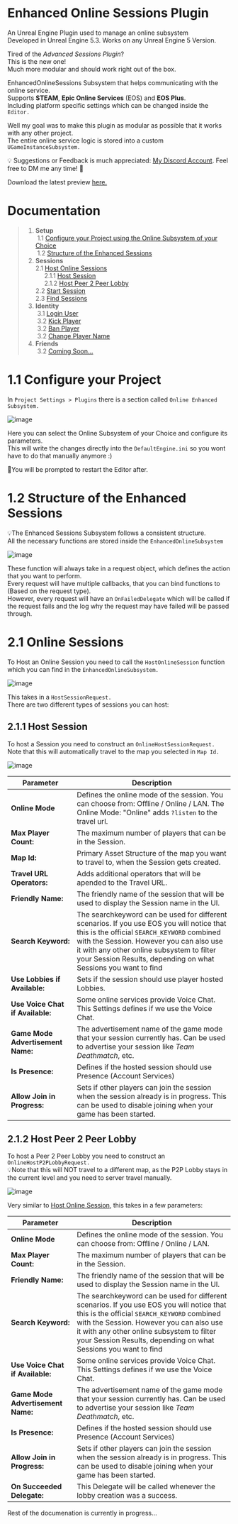 # Enhanced Online Sessions Plugin

An Unreal Engine Plugin used to manage an online subsystem  
Developed in Unreal Engine 5.3. Works on any Unreal Engine 5 Version.

Tired of the _Advanced Sessions Plugin_?  
This is the new one!  
Much more modular and should work right out of the box.

EnhancedOnlineSessions Subsystem that helps communicating with the online service.  
Supports **STEAM**, **Epic Online Services** (EOS) and **EOS Plus**.  
Including platform specific settings which can be changed inside the ``Editor.``

Well my goal was to make this plugin as modular as possible that it works with any other project.  
The entire online service logic is stored into a custom ```UGameInstanceSubsystem.```

💡 Suggestions or Feedback is much appreciated: [My Discord Account](https://discord.com/users/959875236403220490). Feel free to DM me any time! 🙂

Download the latest preview [here.](https://github.com/MajorTomAW/EnhancedOnlineSessions/releases/tag/Preview)
<a name="documentation"></a>
# Documentation
> 1. __Setup__  
> &nbsp;1.1 [Configure your Project using the Online Subsystem of your Choice](#setup)  
> &nbsp;1.2 [Structure of the Enhanced Sessions](#structure)  
> 1. __Sessions__  
>       2.1 [Host Online Sessions](#online-sessions)  
>       &nbsp;&nbsp;&nbsp;&nbsp;&nbsp;2.1.1 [Host Session](#host-session)  
>       &nbsp;&nbsp;&nbsp;&nbsp;&nbsp;2.1.2 [Host Peer 2 Peer Lobby](#host-p2p-lobby)  
>       2.2 [Start Session](#start-session)  
>       2.3 [Find Sessions](#find-sessions)  
> 1. __Identity__  
>       &nbsp;3.1 [Login User](#login)  
>       &nbsp;3.2 [Kick Player](#kick-player)  
>       &nbsp;3.2 [Ban Player](#ban-player)  
>       &nbsp;3.2 [Change Player Name](#change-player-name)  
> 1. __Friends__  
>       &nbsp;3.2 [Coming Soon...](#friends)  

<a name="setup"></a>
# 1.1 Configure your Project
In ``Project Settings > Plugins`` there is a section called ``Online Enhanced Subsystem.``  
  
![image](https://github.com/MajorTomAW/EnhancedOnlineSessions/assets/96875345/19cb6a21-84a1-4311-bea7-6760974f1d31)

Here you can select the Online Subsystem of your Choice and configure its parameters.  
This will write the changes directly into the ``DefaultEngine.ini`` so you wont have to do that manually anymore :)  

📝You will be prompted to restart the Editor after.

<a name="structure"></a>
# 1.2 Structure of the Enhanced Sessions
💡The Enhanced Sessions Subsystem follows a consistent structure.  
All the necessary functions are stored inside the ``EnhancedOnlineSubsystem``  

![image](https://github.com/MajorTomAW/EnhancedOnlineSessions/assets/96875345/356ce3f8-b657-4a6b-92de-469b20b231dc)

These function will always take in a request object, which defines the action that you want to perform.  
Every request will have multiple callbacks, that you can bind functions to (Based on the request type).  
However, every request will have an ``OnFailedDelegate`` which will be called if the request fails and the log why the request may have failed will be passed through.

<a name="online-sessions"></a>
# 2.1 Online Sessions
To Host an Online Session you need to call the ``HostOnlineSession`` function which you can find in the ``EnhancedOnlineSubsystem.``  

![image](https://github.com/MajorTomAW/EnhancedOnlineSessions/assets/96875345/5a998405-cb43-406e-9ebb-cd1fab8ca8cf)

This takes in a ``HostSessionRequest.``  
There are two different types of sessions you can host:

<a name="host-session"></a>
## 2.1.1 Host Session
To host a Session you need to construct an ``OnlineHostSessionRequest.``  
Note that this will automatically travel to the map you selected in ``Map Id.``  

![image](https://github.com/MajorTomAW/EnhancedOnlineSessions/assets/96875345/a08a4774-d208-45d3-9d47-74d5ef39d08d)


| Parameter      | Description |
| ----------- | ----------- |
| __Online Mode__ | Defines the online mode of the session. You can choose from: Offline / Online / LAN.  The Online Mode: "Online" adds ``?listen`` to the travel url.
| __Max Player Count:__ | The maximum number of players that can be in the Session.
| __Map Id:__ | Primary Asset Structure of the map you want to travel to, when the Session gets created.
| __Travel URL Operators:__ | Adds additional operators that will be apended to the Travel URL.
| __Friendly Name:__ | The friendly name of the session that will be used to display the Session name in the UI.
| __Search Keyword:__ | The searchkeyword can be used for different scenarios. If you use EOS you will notice that this is the official ``SEARCH_KEYWORD`` combined with the Session. However you can also use it with any other online subsystem to filter your Session Results, depending on what Sessions you want to find
| __Use Lobbies if Available:__ | Sets if the session should use player hosted Lobbies.
| __Use Voice Chat if Available:__ | Some online services provide Voice Chat. This Settings defines if we use the Voice Chat.
| __Game Mode Advertisement Name:__ | The advertisement name of the game mode that your session currently has. Can be used to advertise your session like _Team Deathmatch_, etc.
| __Is Presence:__ | Defines if the hosted session should use Presence (Account Services)
| __Allow Join in Progress:__ | Sets if other players can join the session when the session already is in progress. This can be used to disable joining when your game has been started.

<a name="host-p2p-lobby"></a>
## 2.1.2 Host Peer 2 Peer Lobby
To host a Peer 2 Peer Lobby you need to construct an ``OnlineHostP2PLobbyRequest.``  
💡Note that this will NOT travel to a different map, as the P2P Lobby stays in the current level and you need to server travel manually.  

![image](https://github.com/MajorTomAW/EnhancedOnlineSessions/assets/96875345/8756fae9-c7b8-43ad-9c91-74f7317200ab)

Very similar to [Host Online Session](#host-session), this takes in a few parameters:  

| Parameter      | Description |
| ----------- | ----------- |
| __Online Mode__ | Defines the online mode of the session. You can choose from: Offline / Online / LAN.
| __Max Player Count:__ | The maximum number of players that can be in the Session.
| __Friendly Name:__ | The friendly name of the session that will be used to display the Session name in the UI.
| __Search Keyword:__ | The searchkeyword can be used for different scenarios. If you use EOS you will notice that this is the official ``SEARCH_KEYWORD`` combined with the Session. However you can also use it with any other online subsystem to filter your Session Results, depending on what Sessions you want to find
| __Use Voice Chat if Available:__ | Some online services provide Voice Chat. This Settings defines if we use the Voice Chat.
| __Game Mode Advertisement Name:__ | The advertisement name of the game mode that your session currently has. Can be used to advertise your session like _Team Deathmatch_, etc.
| __Is Presence:__ | Defines if the hosted session should use Presence (Account Services)
| __Allow Join in Progress:__ | Sets if other players can join the session when the session already is in progress. This can be used to disable joining when your game has been started.
| __On Succeeded Delegate:__ | This Delegate will be called whenever the lobby creation was a success.

Rest of the documenation is currently in progress...
